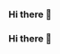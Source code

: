### Hi there 👋


<!-- 
                                                                      ❤❤
                                                                      ❤❤
                                                                  ❤  ❤❤  ❤
                                                                      ❤❤
                                                                  ❤  ❤❤  ❤
                                                                      ❤❤
                                                                      ❤❤
                                                                      ❤❤
                                                                      ❤❤
                                                                      ❤❤
                                                                   ❤      ❤
                                                             ❤                  ❤
                                                           ❤                      ❤ 
                                                         ❤                          ❤
                                                        ❤                            ❤
                                                        ❤                            ❤
                                                        ❤                            ❤
                                                         ❤                          ❤
                                                          ❤                        ❤
                                                              ❤                ❤
                                                               ❤              ❤
                                                               ❤              ❤
                                                              ❤   ❤      ❤    ❤
                                                          ❤      ❤ ❤   ❤ ❤       ❤
                                                        ❤        ❤         ❤         ❤
                                                       ❤     ❤  ❤         ❤  ❤       ❤
                                                       ❤       ❤             ❤         ❤
                                                       ❤                                 ❤
                                                        ❤                               ❤
                                                          ❤                           ❤
                                                            ❤                       ❤
                                                                  ❤           ❤
                                                       
                                                  
                                                            
                                                             -->
                                                            
                                                         
                                                         
                                                         
                                                         
                                                
                                                              
                                                              
                                                              
                                               
### Hi there 👋


<!--
**ElegantAnkster/ElegantAnkster** is a ✨ _special_ ✨ repository because its `README.md` (this file) appears on your GitHub profile.

Here are some ideas to get you started:

- 🔭 I’m currently working on ...
- 🌱 I’m currently learning ...
- 👯 I’m looking to collaborate on ...
- 🤔 I’m looking for help with ...
- 💬 Ask me about ...
- 📫 How to reach me: ...
- 😄 Pronouns: ...
- ⚡ Fun fact: ...
-->
          
